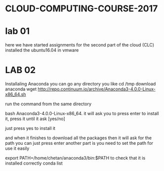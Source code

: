 # CLOUD-COMPUTING-COURSE-2017

# lab 01
here we have started assignments for the second part 
of the cloud (CLC)
installed the ubuntu16.04 in vmware



# LAB 02
Installaling Anaconda
you can go any directory you like
cd /tmp 
download anaconda 
wget http://repo.continuum.io/archive/Anaconda3-4.0.0-Linux-x86_64.sh

run the command from the same directory

bash Anaconda3-4.0.0-Linux-x86_64.
it will ask you to press enter to install it, press it until it ask [yes/no]

just press yes to install it

and when it finishes to download all the packages then it will ask for the path
 you can just press enter
 another part is you need to set the path for use it easily 
 
 export PATH=/home/chetan/anaconda3/bin:$PATH
 to check that it is installed correctly
 conda  list

